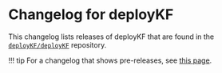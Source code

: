 # Changelog for deployKF

This changelog lists releases of deployKF that are found in the [`deployKF/deployKF`](https://github.com/deployKF/deployKF/releases) repository.

!!! tip
    For a changelog that shows pre-releases, see [this page](../full-changelog-deploykf).
